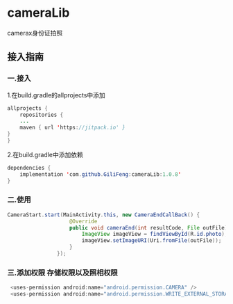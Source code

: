 # cameraLib
camerax身份证拍照
## 接入指南
### 一.接入
1.在build.gradle的allprojects中添加 <br>
```java
allprojects { 
	repositories { 
	...
	maven { url 'https://jitpack.io' }
}
}
```
2.在build.gradle中添加依赖 <br>
```java
dependencies {
	implementation 'com.github.GiliFeng:cameraLib:1.0.8'
}
```
### 二.使用
```java
CameraStart.start(MainActivity.this, new CameraEndCallBack() {
                    @Override
                    public void cameraEnd(int resultCode, File outFile) {
                        ImageView imageView = findViewById(R.id.photo);
                        imageView.setImageURI(Uri.fromFile(outFile));
                    }
                });
```
### 三.添加权限  存储权限以及照相权限
```java
 <uses-permission android:name="android.permission.CAMERA" /> 
 <uses-permission android:name="android.permission.WRITE_EXTERNAL_STORAGE" /> 
 ```
